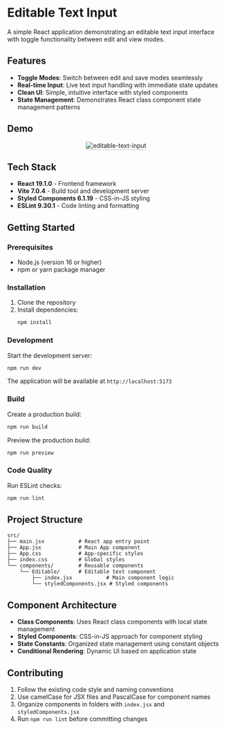 # Editable Text Input

A simple React application demonstrating an editable text input interface with toggle functionality between edit and view modes.

## Features

- **Toggle Modes**: Switch between edit and save modes seamlessly
- **Real-time Input**: Live text input handling with immediate state updates
- **Clean UI**: Simple, intuitive interface with styled components
- **State Management**: Demonstrates React class component state management patterns

## Demo

<div style="text-align: center;">
    <img src="https://assets.ccbp.in/frontend/content/react-js/editable-text-input-output.gif" alt="editable-text-input" style="max-width:70%;box-shadow:0 2.8px 2.2px rgba(0, 0, 0, 0.12)">
</div>

## Tech Stack

- **React 19.1.0** - Frontend framework
- **Vite 7.0.4** - Build tool and development server
- **Styled Components 6.1.19** - CSS-in-JS styling
- **ESLint 9.30.1** - Code linting and formatting

## Getting Started

### Prerequisites

- Node.js (version 16 or higher)
- npm or yarn package manager

### Installation

1. Clone the repository
2. Install dependencies:
   ```bash
   npm install
   ```

### Development

Start the development server:
```bash
npm run dev
```

The application will be available at `http://localhost:5173`

### Build

Create a production build:
```bash
npm run build
```

Preview the production build:
```bash
npm run preview
```

### Code Quality

Run ESLint checks:
```bash
npm run lint
```

## Project Structure

```
src/
├── main.jsx           # React app entry point
├── App.jsx            # Main App component
├── App.css            # App-specific styles
├── index.css          # Global styles
└── components/        # Reusable components
    └── Editable/      # Editable text component
        ├── index.jsx           # Main component logic
        └── styledComponents.jsx # Styled components
```

## Component Architecture

- **Class Components**: Uses React class components with local state management
- **Styled Components**: CSS-in-JS approach for component styling
- **State Constants**: Organized state management using constant objects
- **Conditional Rendering**: Dynamic UI based on application state

## Contributing

1. Follow the existing code style and naming conventions
2. Use camelCase for JSX files and PascalCase for component names
3. Organize components in folders with `index.jsx` and `styledComponents.jsx`
4. Run `npm run lint` before committing changes